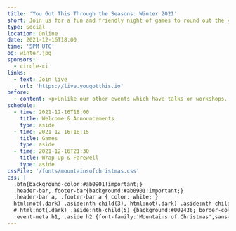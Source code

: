 ```yaml
---
title: 'You Got This Through the Seasons: Winter 2021'
short: Join us for a fun and friendly night of games to round out the year.
type: Social
location: Online
date: 2021-12-16T18:00
time: '5PM UTC'
og: winter.jpg
sponsors:
  - circle-ci
links:
  - text: Join live
    url: 'https://live.yougotthis.io'
before:
  - content: <p>Unlike our other events which have talks or workshops, this chill end-of-year event will be focused on having fun, winning prizes, and meeting new people.</p>
schedule:
  - time: 2021-12-16T18:00
    title: Welcome & Announcements
    type: aside
  - time: 2021-12-16T18:15
    title: Games
    type: aside
  - time: 2021-12-16T21:30
    title: Wrap Up & Farewell
    type: aside
cssFile: '/fonts/mountainsofchristmas.css'
css: |
  .btn{background-color:#ab0901!important;}
  .header-bar,.footer-bar{background:#ab0901!important;}
  .header-bar a, .footer-bar a { color: white; }
  html:not(.dark) .aside:nth-child(3), html:not(.dark) .aside:nth-child(4){background:#0072bb; border-color: #00395e; color:white;}
  # html:not(.dark) .aside:nth-child(5) {background:#002436; border-color: #151f29; color:white;}
  .event-meta h1, .aside h2 {font-family:'Mountains of Christmas',sans-serif; font-size: 2em; line-height: 1.5;}
---
```

